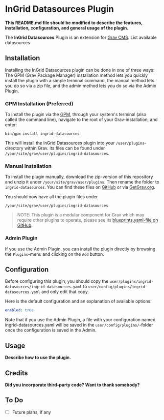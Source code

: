 # InGrid Datasources Plugin

**This README.md file should be modified to describe the features, installation, configuration, and general usage of the plugin.**

The **InGrid Datasources** Plugin is an extension for [Grav CMS](https://github.com/getgrav/grav). List available datasources

## Installation

Installing the InGrid Datasources plugin can be done in one of three ways: The GPM (Grav Package Manager) installation method lets you quickly install the plugin with a simple terminal command, the manual method lets you do so via a zip file, and the admin method lets you do so via the Admin Plugin.

### GPM Installation (Preferred)

To install the plugin via the [GPM](https://learn.getgrav.org/cli-console/grav-cli-gpm), through your system's terminal (also called the command line), navigate to the root of your Grav-installation, and enter:

    bin/gpm install ingrid-datasources

This will install the InGrid Datasources plugin into your `/user/plugins`-directory within Grav. Its files can be found under `/your/site/grav/user/plugins/ingrid-datasources`.

### Manual Installation

To install the plugin manually, download the zip-version of this repository and unzip it under `/your/site/grav/user/plugins`. Then rename the folder to `ingrid-datasources`. You can find these files on [GitHub](https://github.com//grav-plugin-ingrid-datasources) or via [GetGrav.org](https://getgrav.org/downloads/plugins).

You should now have all the plugin files under

    /your/site/grav/user/plugins/ingrid-datasources

> NOTE: This plugin is a modular component for Grav which may require other plugins to operate, please see its [blueprints.yaml-file on GitHub](https://github.com//grav-plugin-ingrid-datasources/blob/main/blueprints.yaml).

### Admin Plugin

If you use the Admin Plugin, you can install the plugin directly by browsing the `Plugins`-menu and clicking on the `Add` button.

## Configuration

Before configuring this plugin, you should copy the `user/plugins/ingrid-datasources/ingrid-datasources.yaml` to `user/config/plugins/ingrid-datasources.yaml` and only edit that copy.

Here is the default configuration and an explanation of available options:

```yaml
enabled: true
```

Note that if you use the Admin Plugin, a file with your configuration named ingrid-datasources.yaml will be saved in the `user/config/plugins/`-folder once the configuration is saved in the Admin.

## Usage

**Describe how to use the plugin.**

## Credits

**Did you incorporate third-party code? Want to thank somebody?**

## To Do

- [ ] Future plans, if any

